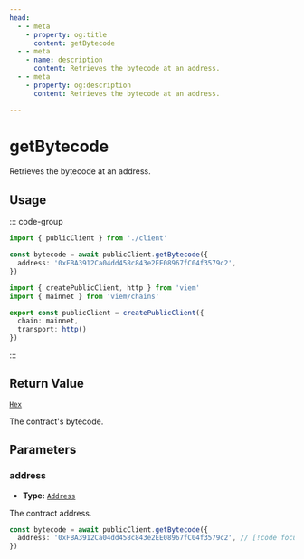 ```yaml
---
head:
  - - meta
    - property: og:title
      content: getBytecode
  - - meta
    - name: description
      content: Retrieves the bytecode at an address.
  - - meta
    - property: og:description
      content: Retrieves the bytecode at an address.

---
```


# getBytecode

Retrieves the bytecode at an address.

## Usage

::: code-group

```ts [example.ts]
import { publicClient } from './client'

const bytecode = await publicClient.getBytecode({
  address: '0xFBA3912Ca04dd458c843e2EE08967fC04f3579c2',
})
```

```ts [client.ts]
import { createPublicClient, http } from 'viem'
import { mainnet } from 'viem/chains'

export const publicClient = createPublicClient({
  chain: mainnet,
  transport: http()
})
```

:::

## Return Value

[`Hex`](/docs/glossary/types#hex)

The contract's bytecode.

## Parameters

### address

- **Type:** [`Address`](/docs/glossary/types#address)

The contract address.

```ts
const bytecode = await publicClient.getBytecode({
  address: '0xFBA3912Ca04dd458c843e2EE08967fC04f3579c2', // [!code focus]
})
```